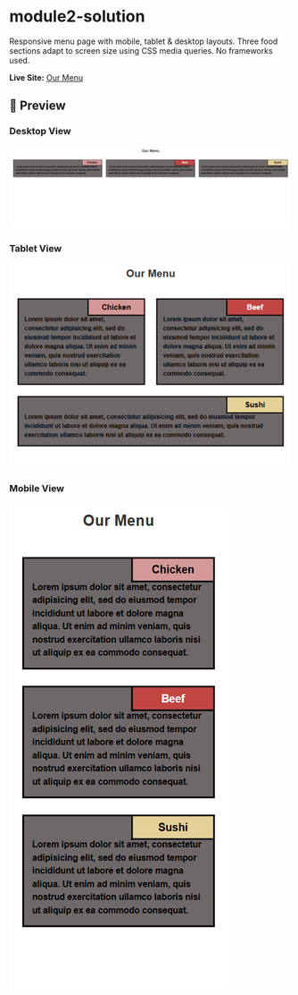 # module2-solution
Responsive menu page with mobile, tablet &amp; desktop layouts. Three food sections adapt to screen size using CSS media queries. No frameworks used.

**Live Site:** [Our Menu](https://njayamanne.github.io/module2-solution/)

## 📸 Preview

### Desktop View
![Desktop Preview](Desktop.png)

### Tablet View  
![Tablet Preview](tablet.png)

### Mobile View
![Mobile Preview](mobile.png)
